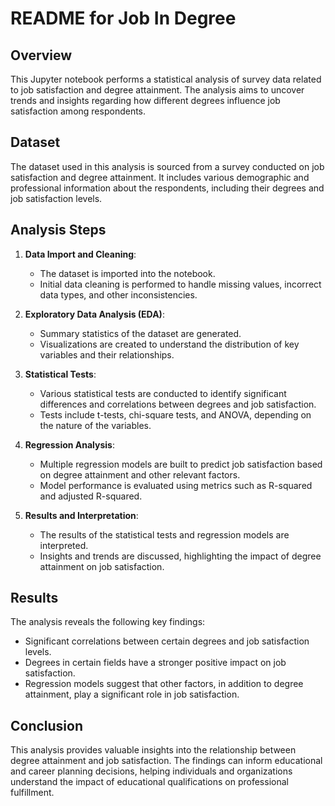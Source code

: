 # README for Job In Degree

## Overview

This Jupyter notebook performs a statistical analysis of survey data related to job satisfaction and degree attainment. The analysis aims to uncover trends and insights regarding how different degrees influence job satisfaction among respondents.

## Dataset

The dataset used in this analysis is sourced from a survey conducted on job satisfaction and degree attainment. It includes various demographic and professional information about the respondents, including their degrees and job satisfaction levels.

## Analysis Steps

1. **Data Import and Cleaning**:
    - The dataset is imported into the notebook.
    - Initial data cleaning is performed to handle missing values, incorrect data types, and other inconsistencies.

2. **Exploratory Data Analysis (EDA)**:
    - Summary statistics of the dataset are generated.
    - Visualizations are created to understand the distribution of key variables and their relationships.

3. **Statistical Tests**:
    - Various statistical tests are conducted to identify significant differences and correlations between degrees and job satisfaction.
    - Tests include t-tests, chi-square tests, and ANOVA, depending on the nature of the variables.

4. **Regression Analysis**:
    - Multiple regression models are built to predict job satisfaction based on degree attainment and other relevant factors.
    - Model performance is evaluated using metrics such as R-squared and adjusted R-squared.

5. **Results and Interpretation**:
    - The results of the statistical tests and regression models are interpreted.
    - Insights and trends are discussed, highlighting the impact of degree attainment on job satisfaction.

## Results

The analysis reveals the following key findings:
- Significant correlations between certain degrees and job satisfaction levels.
- Degrees in certain fields have a stronger positive impact on job satisfaction.
- Regression models suggest that other factors, in addition to degree attainment, play a significant role in job satisfaction.

## Conclusion

This analysis provides valuable insights into the relationship between degree attainment and job satisfaction. The findings can inform educational and career planning decisions, helping individuals and organizations understand the impact of educational qualifications on professional fulfillment.
